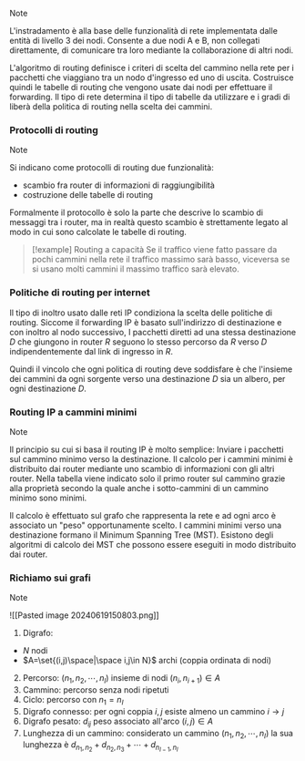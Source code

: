 >[!note]
>L'instradamento è alla base delle funzionalità di rete implementata dalle entità di livello 3 dei nodi. Consente a due nodi A e B, non collegati direttamente, di comunicare tra loro mediante la collaborazione di altri nodi.

L'algoritmo di routing definisce i criteri di scelta del cammino nella rete per i pacchetti che viaggiano tra un nodo d'ingresso ed uno di uscita. Costruisce quindi le tabelle di routing che vengono usate dai nodi per effettuare il forwarding. Il tipo di rete determina il tipo di tabelle da utilizzare e i gradi di liberà della politica di routing nella scelta dei cammini.

### Protocolli di routing
>[!note]
>Si indicano come protocolli di routing due funzionalità:
>- scambio fra router di informazioni di raggiungibilità
>- costruzione delle tabelle di routing
>
>Formalmente il protocollo è solo la parte che descrive lo scambio di messaggi tra i router, ma in realtà questo scambio è strettamente legato al modo in cui sono calcolate le tabelle di routing.

>[!example] Routing a capacità
>Se il traffico viene fatto passare da pochi cammini nella rete il traffico massimo sarà basso, viceversa se si usano molti cammini il massimo traffico sarà elevato.

### Politiche di routing per internet
Il tipo di inoltro usato dalle reti IP condiziona la scelta delle politiche di routing. Siccome il forwarding IP è basato sull'indirizzo di destinazione e con inoltro al nodo successivo, I pacchetti diretti ad una stessa destinazione $D$ che giungono in router $R$ seguono lo stesso percorso da $R$ verso $D$ indipendentemente dal link di ingresso in $R$.

Quindi il vincolo che ogni politica di routing deve soddisfare è che l'insieme dei cammini da ogni sorgente verso una destinazione $D$ sia un albero, per ogni destinazione $D$.

### Routing IP a cammini minimi
>[!note]
>Il principio su cui si basa il routing IP è molto semplice: Inviare i pacchetti sul cammino minimo verso la destinazione. Il calcolo per i cammini minimi è distribuito dai router mediante uno scambio di informazioni con gli altri router. Nella tabella viene indicato solo il primo router sul cammino grazie alla proprietà secondo la quale anche i sotto-cammini di un cammino minimo sono minimi.

Il calcolo è effettuato sul grafo che rappresenta la rete e ad ogni arco è associato un "peso" opportunamente scelto. I cammini minimi verso una destinazione formano il Minimum Spanning Tree (MST). Esistono degli algoritmi di calcolo dei MST che possono essere eseguiti in modo distribuito dai router.

### Richiamo sui grafi
>[!note]
>![[Pasted image 20240619150803.png]]
>
>1. Digrafo:
>	- $N$ nodi
>	- $A=\set{(i,j)\space|\space i,j\in N}$ archi (coppia ordinata di nodi)
>2. Percorso: $(n_{1},n_{2},\cdots,n_{I})$ insieme di nodi $(n_{i},n_{i+1})\in A$
>3. Cammino: percorso senza nodi ripetuti
>4. Ciclo: percorso con $n_{1}=n_{I}$
>5. Digrafo connesso: per ogni coppia $i,j$ esiste almeno un cammino $i\to j$
>6. Digrafo pesato: $d_{ij}$ peso associato all'arco $(i,j)\in A$
>7. Lunghezza di un cammino: considerato un cammino $(n_{1},n_{2},\cdots, n_{I})$ la sua lunghezza è $d_{n_{1},n_{2}}+d_{n_{2},n_{3}}+\cdots+d_{n_{I-1},n_{I}}$
